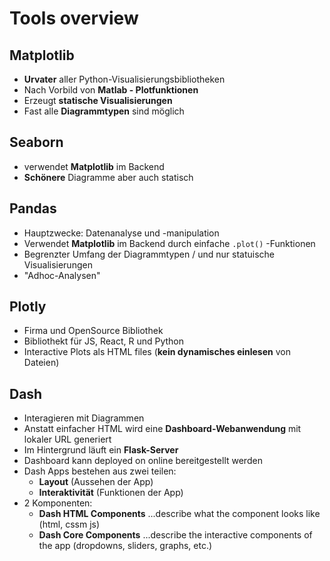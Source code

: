 # Tools overview

## Matplotlib

- **Urvater** aller Python-Visualisierungsbibliotheken
- Nach Vorbild von **Matlab - Plotfunktionen**
- Erzeugt **statische Visualisierungen**
- Fast alle **Diagrammtypen** sind möglich

## Seaborn

- verwendet **Matplotlib** im Backend
- **Schönere** Diagramme aber auch statisch

## Pandas

- Hauptzwecke: Datenanalyse und -manipulation
- Verwendet **Matplotlib** im Backend durch einfache `.plot()` -Funktionen
- Begrenzter Umfang der Diagrammtypen / und nur statuische Visualisierungen
- "Adhoc-Analysen"

## Plotly

- Firma und OpenSource Bibliothek
- Bibliothekt für JS, React, R und Python
- Interactive Plots als HTML files (**kein dynamisches einlesen** von Dateien)

## Dash

- Interagieren mit Diagrammen
- Anstatt einfacher HTML wird eine **Dashboard-Webanwendung** mit lokaler URL generiert
- Im Hintergrund läuft ein **Flask-Server**
- Dashboard kann deployed on online bereitgestellt werden
- Dash Apps bestehen aus zwei teilen:
  - **Layout** (Aussehen der App)
  - **Interaktivität** (Funktionen der App)
- 2 Komponenten:
  - **Dash HTML Components** ...describe what the component looks like (html, cssm js)
  - **Dash Core Components** ...describe the interactive components of the app (dropdowns, sliders, graphs, etc.)
